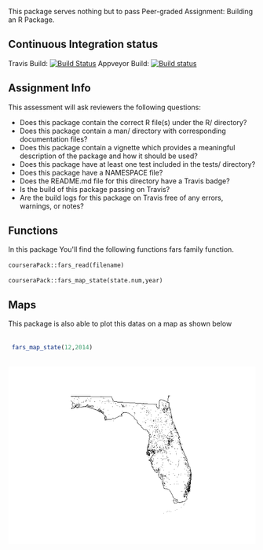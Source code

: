 <!-- README.md is generated from README.Rmd. Please edit that file -->
This package serves nothing but to pass Peer-graded Assignment: Building an R Package.

Continuous Integration status
-----------------------------

Travis Build: [![Build Status](https://travis-ci.org/azerbinati/courseraPack.svg?branch=master)](https://travis-ci.org/azerbinati/courseraPack) Appveyor Build: [![Build status](https://ci.appveyor.com/api/projects/status/e0wg31kupkbmy2tn?svg=true)](https://ci.appveyor.com/project/azerbinati/courserapack)

Assignment Info
---------------

This assessment will ask reviewers the following questions:

-   Does this package contain the correct R file(s) under the R/ directory?
-   Does this package contain a man/ directory with corresponding documentation files?
-   Does this package contain a vignette which provides a meaningful description of the package and how it should be used?
-   Does this package have at least one test included in the tests/ directory?
-   Does this package have a NAMESPACE file?
-   Does the README.md file for this directory have a Travis badge?
-   Is the build of this package passing on Travis?
-   Are the build logs for this package on Travis free of any errors, warnings, or notes?

Functions
---------

In this package You'll find the following functions fars family function.

`courseraPack::fars_read(filename)`

`courseraPack::fars_map_state(state.num,year)`

Maps
----

This package is also able to plot this datas on a map as shown below

``` r

 fars_map_state(12,2014)
 
```

![](README-unnamed-chunk-3-1.png)
